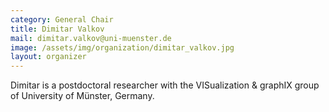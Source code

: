 ```yaml
---
category: General Chair
title: Dimitar Valkov
mail: dimitar.valkov@uni-muenster.de
image: /assets/img/organization/dimitar_valkov.jpg
layout: organizer
---
```


Dimitar is a postdoctoral researcher with the VISualization & graphIX group of University of Münster, Germany.
